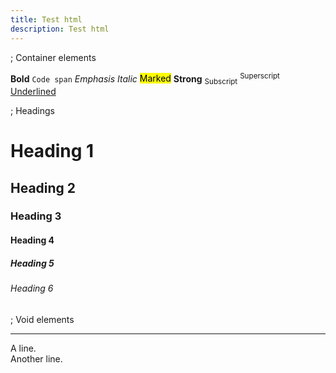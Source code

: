 ```yaml
---
title: Test html
description: Test html
---
```


; Container elements

<b>Bold</b>
<code>Code span</code>
<em>Emphasis</em>
<i>Italic</i>
<mark>Marked</mark>
<strong>Strong</strong>
<sub>Subscript</sub>
<sup>Superscript</sup>
<u>Underlined</u>

; Headings

<h1>Heading 1</h1>
<h2>Heading 2</h2>
<h3>Heading 3</h3>
<h4>Heading 4</h4>
<h5>Heading 5</h5>
<h6>Heading 6</h6>

; Void elements

<hr>

A line. <br> Another line.
